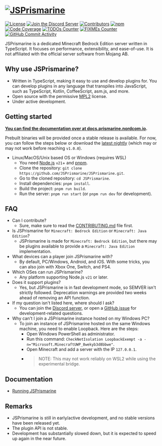 # [![JSPrismarine](https://github.com/JSPrismarine/JSPrismarine/assets/108444335/3169ac83-0427-402d-a76d-6c1bc215c583)](https://prismarine.nordcom.io/)

[![License](https://img.shields.io/github/license/JSPrismarine/JSPrismarine)](https://github.com/JSPrismarine/JSPrismarine/blob/master/LICENSE)
[![Join the Discord Server](https://img.shields.io/discord/704967868885762108?color=%237289DA&label=Discord)](https://discord.gg/6w8JWhy)
[![Contributors](https://img.shields.io/github/contributors/JSPrismarine/JSPrismarine?color=%23E30B5D)](https://github.com/JSPrismarine/JSPrismarine/graphs/contributors)
[![npm](https://img.shields.io/npm/dt/@jsprismarine/prismarine)](https://www.npmjs.com/package/@jsprismarine/prismarine)
[![Code Coverage](https://img.shields.io/codecov/c/github/JSPrismarine/JSPrismarine?token=WLXLSJOGN3&color=63A375)](https://codecov.io/gh/JSPrismarine/JSPrismarine)
[![TODOs Counter](https://img.shields.io/github/search/JSPrismarine/JSPrismarine/todo)](https://github.com/JSPrismarine/JSPrismarine/search?q=todo)
[![FIXMEs Counter](https://img.shields.io/github/search/JSPrismarine/JSPrismarine/fixme)](https://github.com/JSPrismarine/JSPrismarine/search?q=fixme)
[![GitHub Commit Activity](https://img.shields.io/github/commit-activity/m/JSPrismarine/JSPrismarine?color=%2387F4BC)](https://github.com/JSPrismarine/JSPrismarine/commits/master)

JSPrismarine is a dedicated Minecraft Bedrock Edition server written in TypeScript. It focuses on performance, extensibility, and ease-of-use. It is not affiliated with the official server software from Mojang AB.

## Why use JSPrismarine?

- Written in TypeScript, making it easy to use and develop plugins for. You can develop plugins in any language that transpiles into JavaScript, such as TypeScript, Kotlin, CoffeeScript, asm.js, and more.
- Open source with the permissive [MPL2](https://github.com/JSPrismarine/JSPrismarine/blob/master/LICENSE) license.
- Under active development.

## Getting started

**[You can find the documentation over at docs.prismarine.nordcom.io](https://prismarine.nordcom.io/).**

Prebuilt binaries will be provided once a stable release is available. For now, you can follow the steps below or download the [latest nightly](https://github.com/JSPrismarine/JSPrismarine/actions?query=branch%3Amaster+workflow%3A%22Build+artifacts%22) (which may or may not work before reaching `v1.0.0`).

- Linux/MacOS/Unix based OS or Windows (requires WSL)
  - You need [Node.js](https://nodejs.org) `v21`+ and [pnpm](https://pnpm.io).
  - Clone the repository: `git clone https://github.com/JSPrismarine/JSPrismarine.git`.
  - Go to the cloned repository: `cd JSPrismarine`.
  - Install dependencies: `pnpm install`.
  - Build the project: `pnpm run build`.
  - Run the server: `pnpm run start` (or `pnpm run dev` for development).

## FAQ

- Can I contribute?
  - Sure, make sure to read the [CONTRIBUTING.md](https://github.com/JSPrismarine/JSPrismarine/blob/master/CONTRIBUTING.md) file first.
- Is JSPrismarine for `Minecraft: Bedrock Edition` or `Minecraft: Java Edition`?
  - JSPrismarine is made for `Minecraft: Bedrock Edition`, but there may be plugins available to provide a `Minecraft: Java Edition` implementation.
- What devices can a player join JSPrismarine with?
  - By default, PC/Windows, Android, and iOS. With some tricks, you can also join with Xbox One, Switch, and PS4.
- Which OSes can run JSPrismarine?
  - Any platform supporting Node.js `v21` or later.
- Does it support plugins?
  - Yes, but JSPrismarine is in fast development mode, so SEMVER isn't strictly followed. Deprecation warnings are provided two weeks ahead of removing an API function.
- If my question isn't listed here, where should I ask?
  - You can join the [Discord server](https://discord.gg/fGkHZhu), or open a [GitHub issue](https://github.com/JSPrismarine/JSPrismarine/issues/new) for development-related questions.
- Why can't I join a JSPrismarine instance hosted on my Windows PC?
  - To join an instance of JSPrismarine hosted on the same Windows machine, you need to enable Loopback. Here are the steps:
    - Open Windows PowerShell as administrator.
    - Run this command: `CheckNetIsolation LoopbackExempt -a -n="Microsoft.MinecraftUWP_8wekyb3d8bbwe"`.
    - Open Minecraft and add a server with the IP `127.0.0.1`.
    - > NOTE: This may not work reliably on WSL2 while using the experimental bridge.

## Documentation

- [Running JSPrismarine](docs/running.md)

## Remarks

- JSPrismarine is still in early/active development, and no stable versions have been released yet.
- The plugin API is not stable.
- Development has substantially slowed down, but it is expected to speed up again in the near future.
